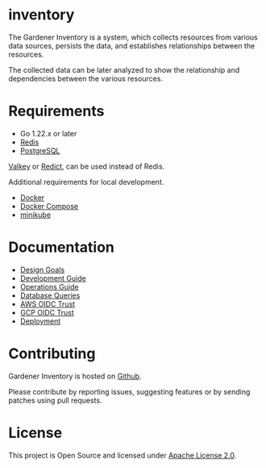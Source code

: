 # inventory

The Gardener Inventory is a system, which collects resources from various data
sources, persists the data, and establishes relationships between the resources.

The collected data can be later analyzed to show the relationship and
dependencies between the various resources.

# Requirements

- Go 1.22.x or later
- [Redis](https://redis.io/)
- [PostgreSQL](https://www.postgresql.org/)

[Valkey](https://github.com/valkey-io/valkey) or [Redict](https://redict.io),
can be used instead of Redis.

Additional requirements for local development.

- [Docker](https://www.docker.com/)
- [Docker Compose](https://docs.docker.com/compose/)
- [minikube](https://minikube.sigs.k8s.io/docs/drivers/)

# Documentation

- [Design Goals](./docs/design.md)
- [Development Guide](./docs/development.md)
- [Operations Guide](./docs/ops-guide.md)
- [Database Queries](./docs/db-queries.md)
- [AWS OIDC Trust](./docs/oidc-aws.md)
- [GCP OIDC Trust](./docs/oidc-gcp.md)
- [Deployment](./deployment)

# Contributing

Gardener Inventory is hosted on [Github](https://github.com/gardener/inventory).

Please contribute by reporting issues, suggesting features or by sending patches
using pull requests.

# License

This project is Open Source and licensed under [Apache License 2.0](https://www.apache.org/licenses/LICENSE-2.0).
